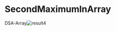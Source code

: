 # SecondMaximumInArray
DSA-Array![result4](https://github.com/akothouma/SecondMaximumInArray/assets/47316124/5c91ab29-647e-4f75-bd23-88d733321a1d)

